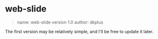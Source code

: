 # web-slide
> name: web-slide
version 1.0
author: dkplus

The first version may be relatively simple, and I'll be free to update it later.
